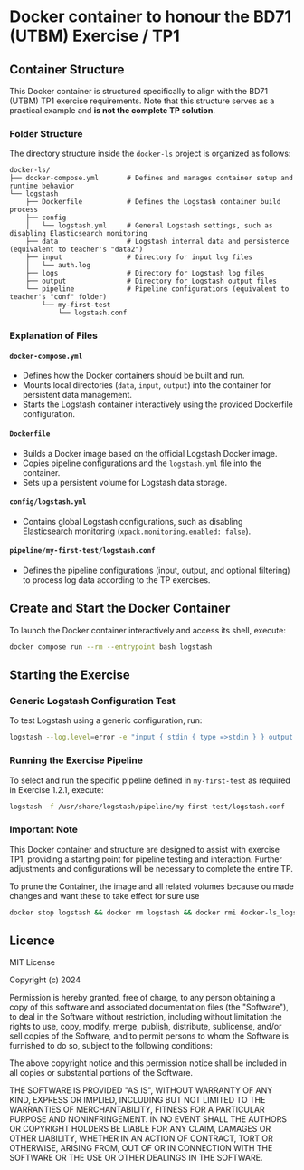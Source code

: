 # Docker container to honour the BD71 (UTBM) Exercise / TP1

## Container Structure

This Docker container is structured specifically to align with the BD71 (UTBM) TP1 exercise requirements. Note that this structure serves as a practical example and **is not the complete TP solution**.

### Folder Structure

The directory structure inside the `docker-ls` project is organized as follows:

```
docker-ls/
├── docker-compose.yml       # Defines and manages container setup and runtime behavior
└── logstash
    ├── Dockerfile           # Defines the Logstash container build process
    ├── config
    │   └── logstash.yml     # General Logstash settings, such as disabling Elasticsearch monitoring
    ├── data                 # Logstash internal data and persistence (equivalent to teacher's "data2")
    ├── input                # Directory for input log files
    │   └── auth.log
    ├── logs                 # Directory for Logstash log files
    ├── output               # Directory for Logstash output files
    └── pipeline             # Pipeline configurations (equivalent to teacher's "conf" folder)
        └── my-first-test
            └── logstash.conf
```

### Explanation of Files

#### `docker-compose.yml`

- Defines how the Docker containers should be built and run.
- Mounts local directories (`data`, `input`, `output`) into the container for persistent data management.
- Starts the Logstash container interactively using the provided Dockerfile configuration.

#### `Dockerfile`

- Builds a Docker image based on the official Logstash Docker image.
- Copies pipeline configurations and the `logstash.yml` file into the container.
- Sets up a persistent volume for Logstash data storage.

#### `config/logstash.yml`

- Contains global Logstash configurations, such as disabling Elasticsearch monitoring (`xpack.monitoring.enabled: false`).

#### `pipeline/my-first-test/logstash.conf`

- Defines the pipeline configurations (input, output, and optional filtering) to process log data according to the TP exercises.

## Create and Start the Docker Container

To launch the Docker container interactively and access its shell, execute:

```bash
docker compose run --rm --entrypoint bash logstash
```

## Starting the Exercise

### Generic Logstash Configuration Test

To test Logstash using a generic configuration, run:

```bash
logstash --log.level=error -e "input { stdin { type =>stdin } } output { stdout { codec =>rubydebug } }"
```

### Running the Exercise Pipeline

To select and run the specific pipeline defined in `my-first-test` as required in Exercise 1.2.1, execute:

```bash
logstash -f /usr/share/logstash/pipeline/my-first-test/logstash.conf
```

### Important Note

This Docker container and structure are designed to assist with exercise TP1, providing a starting point for pipeline testing and interaction. Further adjustments and configurations will be necessary to complete the entire TP.

To prune the Container, the image and all related volumes because ou made changes and want these to take effect for sure use

```bash
docker stop logstash && docker rm logstash && docker rmi docker-ls_logstash && docker volume rm $(docker volume ls -q --filter name=docker-ls)
```

## Licence

MIT License

Copyright (c) 2024

Permission is hereby granted, free of charge, to any person obtaining a copy
of this software and associated documentation files (the "Software"), to deal
in the Software without restriction, including without limitation the rights
to use, copy, modify, merge, publish, distribute, sublicense, and/or sell
copies of the Software, and to permit persons to whom the Software is
furnished to do so, subject to the following conditions:

The above copyright notice and this permission notice shall be included in all
copies or substantial portions of the Software.

THE SOFTWARE IS PROVIDED "AS IS", WITHOUT WARRANTY OF ANY KIND, EXPRESS OR
IMPLIED, INCLUDING BUT NOT LIMITED TO THE WARRANTIES OF MERCHANTABILITY,
FITNESS FOR A PARTICULAR PURPOSE AND NONINFRINGEMENT. IN NO EVENT SHALL THE
AUTHORS OR COPYRIGHT HOLDERS BE LIABLE FOR ANY CLAIM, DAMAGES OR OTHER
LIABILITY, WHETHER IN AN ACTION OF CONTRACT, TORT OR OTHERWISE, ARISING FROM,
OUT OF OR IN CONNECTION WITH THE SOFTWARE OR THE USE OR OTHER DEALINGS IN THE
SOFTWARE.
